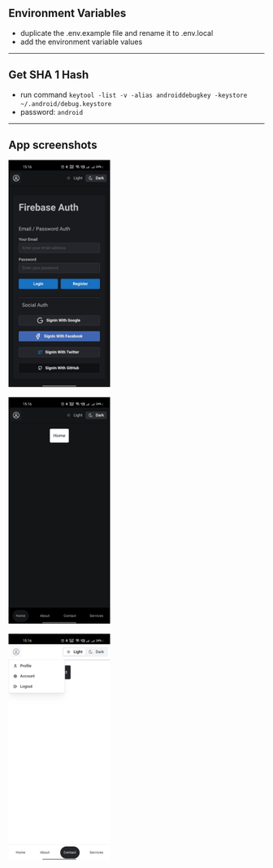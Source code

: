 
## Environment Variables

- duplicate the .env.example file and rename it to .env.local
- add the environment variable values

---
## Get SHA 1 Hash 

- run command `keytool -list -v -alias androiddebugkey -keystore ~/.android/debug.keystore`
- password: `android`

---
## App screenshots

<div style="display: grid; grid-template-columns: repeat(auto-fit, minmax(300px, 1fr)); grid-gap: 20px;">
  <img src="./assets/ionic-vite-template-1.jpeg" alt="Image 1" style="max-width: 200px; height: auto;">
  <img src="./assets/ionic-vite-template-2.jpeg" alt="Image 2" style="max-width: 200px; height: auto;">
  <img src="./assets/ionic-vite-template-3.jpeg" alt="Image 3" style="max-width: 200px; height: auto;">
</div>